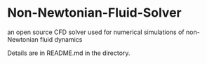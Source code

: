 # Non-Newtonian-Fluid-Solver
an open source CFD solver used for numerical simulations of non-Newtonian fluid dynamics 

Details are in README.md in the directory. 
